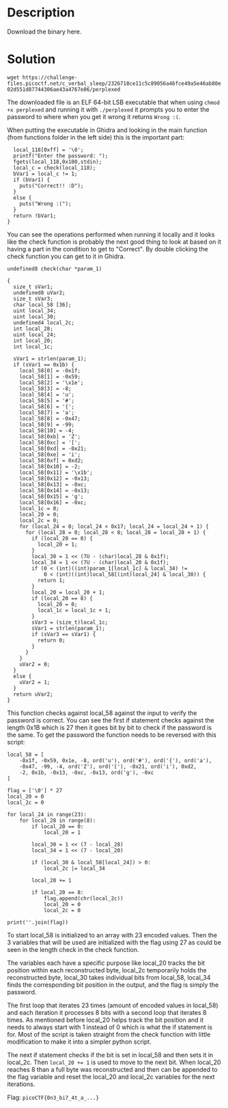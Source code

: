 # Description

Download the binary here.

# Solution

`wget https://challenge-files.picoctf.net/c_verbal_sleep/2326718ce11c5c89056a46fce49a5e46ab80e02d551d87744306ae43a4767e06/perplexed`

The downloaded file is an ELF 64-bit LSB executable that when using `chmod +x perplexed` and running it with `./perplexed` it prompts you to enter the password to where when you get it wrong it returns `Wrong :(`.

When putting the executable in Ghidra and looking in the main function (from functions folder in the left side) this is the important part:

```
  local_118[0xff] = '\0';
  printf("Enter the password: ");
  fgets(local_118,0x100,stdin);
  local_c = check(local_118);
  bVar1 = local_c != 1;
  if (bVar1) {
    puts("Correct!! :D");
  }
  else {
    puts("Wrong :(");
  }
  return !bVar1;
}
```

You can see the operations performed when running it locally and it looks like the check function is probably the next good thing to look at based on it having a part in the condition to get to "Correct". By double clicking the check function you can get to it in Ghidra.

```
undefined8 check(char *param_1)

{
  size_t sVar1;
  undefined8 uVar2;
  size_t sVar3;
  char local_58 [36];
  uint local_34;
  uint local_30;
  undefined4 local_2c;
  int local_28;
  uint local_24;
  int local_20;
  int local_1c;
  
  sVar1 = strlen(param_1);
  if (sVar1 == 0x1b) {
    local_58[0] = -0x1f;
    local_58[1] = -0x59;
    local_58[2] = '\x1e';
    local_58[3] = -8;
    local_58[4] = 'u';
    local_58[5] = '#';
    local_58[6] = '{';
    local_58[7] = 'a';
    local_58[8] = -0x47;
    local_58[9] = -99;
    local_58[10] = -4;
    local_58[0xb] = 'Z';
    local_58[0xc] = '[';
    local_58[0xd] = -0x21;
    local_58[0xe] = 'i';
    local_58[0xf] = 0xd2;
    local_58[0x10] = -2;
    local_58[0x11] = '\x1b';
    local_58[0x12] = -0x13;
    local_58[0x13] = -0xc;
    local_58[0x14] = -0x13;
    local_58[0x15] = 'g';
    local_58[0x16] = -0xc;
    local_1c = 0;
    local_20 = 0;
    local_2c = 0;
    for (local_24 = 0; local_24 < 0x17; local_24 = local_24 + 1) {
      for (local_28 = 0; local_28 < 8; local_28 = local_28 + 1) {
        if (local_20 == 0) {
          local_20 = 1;
        }
        local_30 = 1 << (7U - (char)local_28 & 0x1f);
        local_34 = 1 << (7U - (char)local_20 & 0x1f);
        if (0 < (int)((int)param_1[local_1c] & local_34) !=
            0 < (int)((int)local_58[(int)local_24] & local_30)) {
          return 1;
        }
        local_20 = local_20 + 1;
        if (local_20 == 8) {
          local_20 = 0;
          local_1c = local_1c + 1;
        }
        sVar3 = (size_t)local_1c;
        sVar1 = strlen(param_1);
        if (sVar3 == sVar1) {
          return 0;
        }
      }
    }
    uVar2 = 0;
  }
  else {
    uVar2 = 1;
  }
  return uVar2;
}
```

This function checks against local_58 against the input to verify the password is correct. You can see the first if statement checks against the length 0x1B which is 27 then it goes bit by bit to check if the password is the same. To get the password the function needs to be reversed with this script:

```
local_58 = [
    -0x1f, -0x59, 0x1e, -8, ord('u'), ord('#'), ord('{'), ord('a'),
    -0x47, -99, -4, ord('Z'), ord('['), -0x21, ord('i'), 0xd2,
    -2, 0x1b, -0x13, -0xc, -0x13, ord('g'), -0xc
]

flag = ['\0'] * 27
local_20 = 0
local_2c = 0

for local_24 in range(23):
    for local_28 in range(8):
        if local_20 == 0:
            local_20 = 1
        
        local_30 = 1 << (7 - local_28)
        local_34 = 1 << (7 - local_20)
        
        if (local_30 & local_58[local_24]) > 0:
            local_2c |= local_34
        
        local_20 += 1
        
        if local_20 == 8:
            flag.append(chr(local_2c))
            local_20 = 0
            local_2c = 0

print(''.join(flag))
```

To start local_58 is initialized to an array with 23 encoded values. Then the 3 variables that will be used are initialized with the flag using 27 as could be seen in the length check in the check function. 

The variables each have a specific purpose like local_20 tracks the bit position within each reconstructed byte, local_2c temporarily holds the reconstructed byte, local_30 takes individual bits from local_58, local_34 finds the corresponding bit position in the output, and the flag is simply the password.

The first loop that iterates 23 times (amount of encoded values in local_58) and each iteration it processes 8 bits with a second loop that iterates 8 times. As mentioned before local_20 helps track the bit position and it needs to always start with 1 instead of 0 which is what the if statement is for. Most of the script is taken straight from the check function with little modification to make it into a simpler python script. 

The next if statement checks if the bit is set in local_58 and then sets it in local_2c. Then `local_20 += 1` is used to move to the next bit. When local_20 reaches 8 than a full byte was reconstructed and then can be appended to the flag variable and reset the local_20 and local_2c variables for the next iterations.

Flag: `picoCTF{0n3_bi7_4t_a_...}`